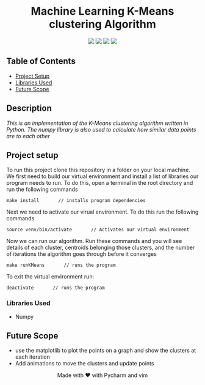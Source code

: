 <h1 align="center"> Machine Learning K-Means clustering Algorithm</h1>

<div align="center" >
  <img src="https://img.shields.io/badge/made%20by-Zongo%20Maqutu-blue?style=for-the-badge&labelColor=20232a" />
  <img src="https://img.shields.io/badge/Python 3.8.5-20232a?style=for-the-badge&logo=python&labelColor=20232a" />
  <img src="https://img.shields.io/badge/Numpy-20232a?style=for-the-badge&logo=numpy&labelColor=162e16" />
  <img src="https://img.shields.io/badge/Pycharm-20232a?style=for-the-badge&logo=pycharm&labelColor=517a8a" />
</div>

## Table of Contents
* [Project Setup](#ProjectSetup)
* [Libraries Used](#libraries)
* [Future Scope](#FutureScope)
## Description 
*This is an implementation of the K-Means clustering algorithm written in Python. The numpy library is also used to calculate how similar data points are to each other*
  

## Project setup  
To run this project clone this repository in a folder on your local machine.
We first need to build our virtual environment and install a list of 
libraries our program needs to run. To do this, open a terminal in the root directory and run the following commands

```
make install       // installs program dependencies
```


Next we need to activate our virual environment. To do this run the following commands

```
source venv/bin/activate       // Activates our virtual environment
```

Now we can run our algorithm. Run these commands and you will see details of each cluster, centroids belonging those clusters, and the
number of iterations the algorithm goes through before it converges

```
make runKMeans       // runs the program
```
To exit the virtual environment run:

```
deactivate       // runs the program
```
### Libraries Used
* Numpy


## Future Scope
* use the matplotlib to plot the points on a graph and show the clusters at each iteration
* Add animations to move the clusters and update points

<p align="center">Made with ❤️ with Pycharm and vim</p>


